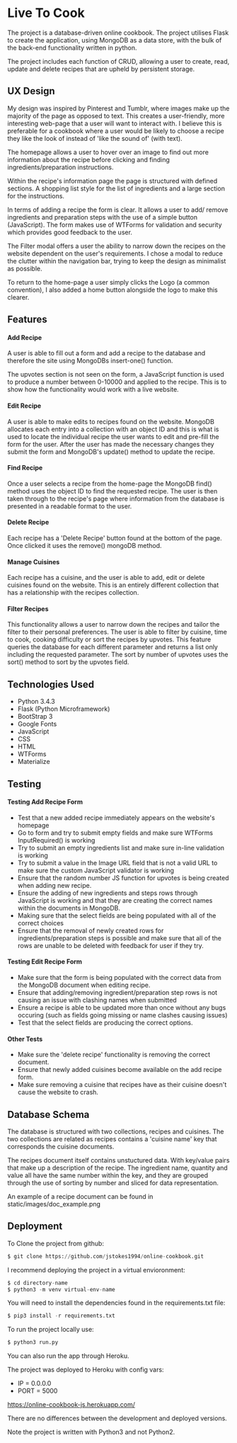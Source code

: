 # Live To Cook

The project is a database-driven online cookbook. The project utilises Flask to
create the application, using MongoDB as a data store, with the bulk of the
back-end functionality written in python.

The project includes each function of CRUD, allowing a user to create, read,
update and delete recipes that are upheld by persistent storage.

## UX Design

My design was inspired by Pinterest and Tumblr, where images make up the
majority of the page as opposed to text. This creates a user-friendly, more
interesting web-page that a user will want to interact with. I believe this is
preferable for a cookbook where a user would be likely to choose a recipe they
like the look of instead of 'like the sound of' (with text).

The homepage allows a user to hover over an image to find out more information
about the recipe before clicking and finding ingredients/preparation
instructions.

Within the recipe's information page the page is structured with defined
sections. A shopping list style for the list of ingredients and a large section
for the instructions.

In terms of adding a recipe the form is clear. It allows a user to add/ remove
ingredients and preparation steps with the use of a simple button (JavaScript).
The form makes use of WTForms for validation and security which provides good
feedback to the user.

The Filter modal offers a user the ability to narrow down the recipes on the 
website dependent on the user's requirements. I chose a modal to reduce the 
clutter within the navigation bar, trying to keep the design as minimalist
as possible. 

To return to the home-page a user simply clicks the Logo (a common convention),
I also added a home button alongside the logo to make this clearer.

## Features

#### Add Recipe

A user is able to fill out a form and add a recipe to the database and therefore
the site using MongoDBs insert-one() function.

The upvotes section is not seen on the form, a JavaScript function is used to
produce a number between 0-10000 and applied to the recipe. This is to show how
the functionality would work with a live website.

#### Edit Recipe

A user is able to make edits to recipes found on the website. MongoDB allocates
each entry into a collection with an object ID and this is what is used to 
locate the individual recipe the user wants to edit and pre-fill the form
for the user. After the user has made the necessary changes they submit the form
and MongoDB's update() method to update the recipe.

#### Find Recipe

Once a user selects a recipe from the home-page the MongoDB find() method uses
the object ID to find the requested recipe. The user is then taken through 
to the recipe's page where information from the database is presented in a 
readable format to the user.

#### Delete Recipe

Each recipe has a 'Delete Recipe' button found at the bottom of the page. Once
clicked it uses the remove() mongoDB method.

#### Manage Cuisines

Each recipe has a cuisine, and the user is able to add, edit or delete cuisines
found on the website. This is an entirely different collection that has a
relationship with the recipes collection.

#### Filter Recipes

This functionality allows a user to narrow down the recipes and tailor the
filter to their personal preferences. The user is able to filter by cuisine,
time to cook, cooking difficulty or sort the recipes by upvotes. This feature
queries the database for each different parameter and returns a list only
including the requested parameter. The sort by number of upvotes uses the 
sort() method to sort by the upvotes field.

## Technologies Used

- Python 3.4.3
- Flask (Python Microframework)
- BootStrap 3
- Google Fonts
- JavaScript
- CSS
- HTML
- WTForms
- Materialize

## Testing

#### Testing Add Recipe Form

- Test that a new added recipe immediately appears on the website's homepage
- Go to form and try to submit empty fields and make sure WTForms 
InputRequired() is working
- Try to submit an empty ingredients list and make sure in-line validation is
working
- Try to submit a value in the Image URL field that is not a valid URL to make
sure the custom JavaScript validator is working
- Ensure that the random number JS function for upvotes is being created when 
adding new recipe.
- Ensure the adding of new ingredients and steps rows through JavaScript is
working and that they are creating the correct names within the documents 
in MongoDB.
- Making sure that the select fields are being populated with all of the 
correct choices
- Ensure that the removal of newly created rows for ingredients/preparation
steps is possible and make sure that all of the rows are unable to be deleted
with feedback for user if they try.

#### Testing Edit Recipe Form

- Make sure that the form is being populated with the correct data from the
MongoDB document when editing recipe.
- Ensure that adding/removing ingredient/preparation step rows is not causing
an issue with clashing names when submitted
- Ensure a recipe is able to be updated more than once without any bugs
occuring (such as fields going missing or name clashes causing issues)
- Test that the select fields are producing the correct options.

#### Other Tests

- Make sure the 'delete recipe' functionality is removing the correct document.
- Ensure that newly added cuisines become available on the add recipe form.
- Make sure removing a cuisine that recipes have as their cuisine doesn't cause
the website to crash.

## Database Schema

The database is structured with two collections, recipes and cuisines. The two
collections are related as recipes contains a 'cuisine name' key that
corresponds the cuisine documents.

The recipes document itself contains unstuctured data. With key/value pairs
that make up a description of the recipe. The ingredient name, quantity and
value all have the same number within the key, and they are grouped through the
use of sorting by number and sliced for data representation.

An example of a recipe document can be found in static/images/doc_example.png


## Deployment

To Clone the project from github:

```python
$ git clone https://github.com/jstokes1994/online-cookbook.git
```

I recommend deploying the project in a virtual envioronment:

```python
$ cd directory-name
$ python3 -m venv virtual-env-name
```

You will need to install the dependencies found in the requirements.txt file:

```python
$ pip3 install -r requirements.txt 
```

To run the project locally use:

```python
$ python3 run.py
```

You can also run the app through Heroku.

The project was deployed to Heroku with config vars:

- IP = 0.0.0.0
- PORT = 5000

https://online-cookbook-js.herokuapp.com/

There are no differences between the development and deployed versions.

Note the project is written with Python3 and not Python2.

